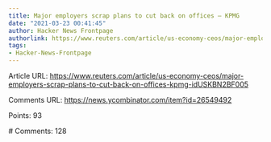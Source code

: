 ```yaml
---
title: Major employers scrap plans to cut back on offices – KPMG
date: "2021-03-23 00:41:45"
author: Hacker News Frontpage
authorlink: https://www.reuters.com/article/us-economy-ceos/major-employers-scrap-plans-to-cut-back-on-offices-kpmg-idUSKBN2BF005
tags:
- Hacker-News-Frontpage
---
```


<p>Article URL: <a href="https://www.reuters.com/article/us-economy-ceos/major-employers-scrap-plans-to-cut-back-on-offices-kpmg-idUSKBN2BF005">https://www.reuters.com/article/us-economy-ceos/major-employers-scrap-plans-to-cut-back-on-offices-kpmg-idUSKBN2BF005</a></p>
<p>Comments URL: <a href="https://news.ycombinator.com/item?id=26549492">https://news.ycombinator.com/item?id=26549492</a></p>
<p>Points: 93</p>
<p># Comments: 128</p>
